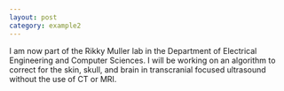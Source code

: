 ```yaml
---
layout: post
category: example2
---
```


I am now part of the Rikky Muller lab in the Department of Electrical Engineering and Computer Sciences. I will be working on an algorithm to correct for the skin, skull, and brain in transcranial focused ultrasound without the use of CT or MRI. 
